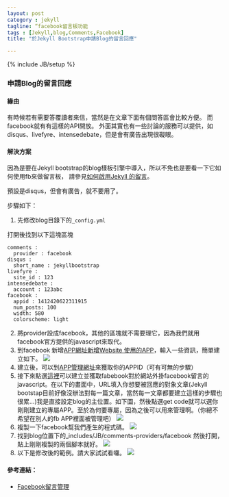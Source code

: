 ```yaml
---
layout: post
category : jekyll 
tagline: “facebook留言板功能
tags : [Jekyll,blog,Comments,Facebook]
title: "於Jekyll Bootstrap申請Blog的留言回應"

---
```

{% include JB/setup %}

### 申請Blog的留言回應

#### 緣由
有時候若有需要答覆讀者來信，當然是在文章下面有個問答區會比較方便。
而facebook就有有這樣的API開放。
外面其實也有一些討論的服務可以提供，如disqus、livefyre、intensedebate，但是會有廣告出現很礙眼。

#### 解決方案
因為是要在Jekyll bootstrap的blog樣板引擎中導入，所以不免也是要看一下它如何使用fb來做留言板，
請參見[如何啟用Jekyll 的留言][1]。

預設是disqus，但會有廣告，就不要用了。

步驟如下：

1. 先修改blog目錄下的`_config.yml`

  打開後找到以下這塊區塊


	comments :
	  provider : facebook
	disqus :
	  short_name : jekyllbootstrap
	livefyre :
	  site_id : 123
	intensedebate :
	  account : 123abc
	facebook :
	  appid : 1412420622311915
	  num_posts: 100
	  width: 580   
	  colorscheme: light

2. 將provider設成facebook，其他的區塊就不需要理它，因為我們就用facebook官方提供的javascript來取代。
3. 到facebook 新增[APP網址新增Website 使用的APP][2]，輸入一些資訊，簡單建立如下。
![][image-1]
4. 建立後，可以到[APP管理網址][3]來獲取你的APPID（可有可無的步驟）
5. 接下來點選[這裡][4]可以建立並獲取fabebook對於網站外掛facebook留言的javascript。在以下的畫面中，URL填入你想要被回應的對象文章(Jekyll bootstap目前好像沒辦法對每一篇文章，當然每一文章都要建立這樣的步驟也很累...)我是直接設定blog的主位置。如下圖，然後點選get code就可以選你剛剛建立的專屬APP。至於為何要專屬，因為之後可以用來管理啊。（你總不希望在別人的fb APP裡面被管理吧）
![][image-2]
6. 複製一下facebook幫我們產生的程式碼。
![][image-3]
7. 找到blog位置下的_includes/JB/comments-providers/facebook
然後打開，貼上剛剛複製的兩個腳本就好。
![][image-4]
8. 以下是修改後的範例。請大家試試看囉。
![][image-5] 


#### 參考連結：
- [Facebook留言管理][5]

[1]:	http://jekyllbootstrap.com/usage/blog-configuration.html#toc_3
[2]:	https://developers.facebook.com/quickstarts/?platform=web
[3]:	https://developers.facebook.com/apps/
[4]:	https://developers.facebook.com/docs/plugins/comments
[5]:	https://developers.facebook.com/tools/comments

[image-1]:	https://farm3.staticflickr.com/2947/15220845647_f2c6616d06_o.png
[image-2]:	https://farm3.staticflickr.com/2944/15404237071_4055ecb229_o.png
[image-3]:	https://farm4.staticflickr.com/3930/15384405026_e229501818_o.png
[image-4]:	https://farm4.staticflickr.com/3930/15220944837_ddf25beb07_o.png
[image-5]:	https://farm4.staticflickr.com/3931/15220717509_0b82bab272_o.png